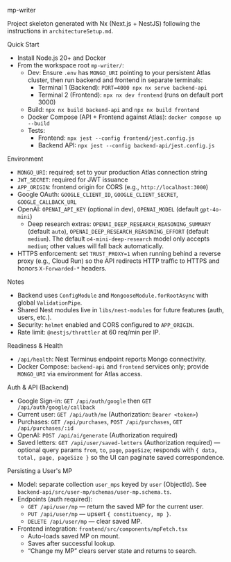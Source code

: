 mp-writer

Project skeleton generated with Nx (Next.js + NestJS) following the instructions in `architectureSetup.md`.

Quick Start
- Install Node.js 20+ and Docker
- From the workspace root `mp-writer/`:
  - Dev: Ensure `.env` has `MONGO_URI` pointing to your persistent Atlas cluster, then run backend and frontend in separate terminals:
    - Terminal 1 (Backend): `PORT=4000 npx nx serve backend-api`
    - Terminal 2 (Frontend): `npx nx dev frontend` (runs on default port 3000)
  - Build: `npx nx build backend-api` and `npx nx build frontend`
  - Docker Compose (API + Frontend against Atlas): `docker compose up --build`
  - Tests:
    - Frontend: `npx jest --config frontend/jest.config.js`
    - Backend API: `npx jest --config backend-api/jest.config.js`

Environment
- `MONGO_URI`: required; set to your production Atlas connection string
- `JWT_SECRET`: required for JWT issuance
- `APP_ORIGIN`: frontend origin for CORS (e.g., `http://localhost:3000`)
- Google OAuth: `GOOGLE_CLIENT_ID`, `GOOGLE_CLIENT_SECRET`, `GOOGLE_CALLBACK_URL`
- OpenAI: `OPENAI_API_KEY` (optional in dev), `OPENAI_MODEL` (default `gpt-4o-mini`)
  - Deep research extras: `OPENAI_DEEP_RESEARCH_REASONING_SUMMARY` (default `auto`),
    `OPENAI_DEEP_RESEARCH_REASONING_EFFORT` (default `medium`). The default
    `o4-mini-deep-research` model only accepts `medium`; other values will fall back
    automatically.
- HTTPS enforcement: set `TRUST_PROXY=1` when running behind a reverse proxy (e.g., Cloud Run) so the API redirects HTTP traffic to HTTPS and honors `X-Forwarded-*` headers.

Notes
- Backend uses `ConfigModule` and `MongooseModule.forRootAsync` with global `ValidationPipe`.
- Shared Nest modules live in `libs/nest-modules` for future features (auth, users, etc.).
- Security: `helmet` enabled and CORS configured to `APP_ORIGIN`.
- Rate limit: `@nestjs/throttler` at 60 req/min per IP.

Readiness & Health
- `/api/health`: Nest Terminus endpoint reports Mongo connectivity.
- Docker Compose: `backend-api` and `frontend` services only; provide `MONGO_URI` via environment for Atlas access.

Auth & API (Backend)
- Google Sign-in: `GET /api/auth/google` then `GET /api/auth/google/callback`
- Current user: `GET /api/auth/me` (Authorization: `Bearer <token>`)
- Purchases: `GET /api/purchases`, `POST /api/purchases`, `GET /api/purchases/:id`
- OpenAI: `POST /api/ai/generate` (Authorization required)
- Saved letters: `GET /api/user/saved-letters` (Authorization required) — optional query
  params `from`, `to`, `page`, `pageSize`; responds with `{ data, total, page, pageSize }`
  so the UI can paginate saved correspondence.

Persisting a User's MP
- Model: separate collection `user_mps` keyed by `user` (ObjectId). See `backend-api/src/user-mp/schemas/user-mp.schema.ts`.
- Endpoints (auth required):
  - `GET /api/user/mp` — return the saved MP for the current user.
  - `PUT /api/user/mp` — upsert `{ constituency, mp }`.
  - `DELETE /api/user/mp` — clear saved MP.
- Frontend integration: `frontend/src/components/mpFetch.tsx`
  - Auto-loads saved MP on mount.
  - Saves after successful lookup.
  - “Change my MP” clears server state and returns to search.
